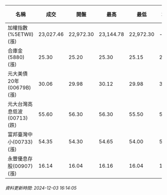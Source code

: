 | 名稱 | 成交 | 開盤 | 最高 | 最低 | 均價 | 成交金額(億) | 昨收 | 漲跌幅 | 漲跌 | 總量 | 昨量 | 振幅 |
| -------- | -------- | -------- | -------- |-------- | -------- | -------- |-------- |-------- |-------- | -------- | -------- |-------- |
|加權指數(%5ETWII) (漲)|23,027.46|22,972.30|23,144.78|22,972.30|-|3,929.65|22,736.93|1.28%|290.53|8,388,416|0|0.76%|
|合庫金(5880) (漲)|25.30|25.20|25.30|25.15|25.21|3.01|25.15|0.60%|0.15|11,920|8,849|0.60%|
|元大美債20年(00679B) (漲)|30.06|29.98|30.12|29.98|30.07|25.08|29.95|0.37%|0.11|83,405|67,262|0.47%|
|元大台灣高息低波(00713) (跌)|55.60|56.30|56.30|55.50|55.85|11.12|55.65|0.09%|0.05|19,914|11,107|1.44%|
|富邦臺灣中小(00733) (漲)|54.35|54.30|54.65|54.00|54.40|0.559|53.80|1.02%|0.55|1,027|528|1.21%|
|永豐優息存股(00907) (漲)|16.14|16.04|16.16|16.04|16.10|1.19|15.98|1.00%|0.16|7,406|1,639|0.75%|
###### 資料更新時間: 2024-12-03 16:14:05